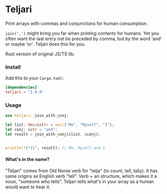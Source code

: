 # Teljari

Print arrays with commas and conjunctions for human consumption.

`join(',')` might bring you far when printing contents for humans. Yet you often want the last entry not be preceded by comma, but by the word 'and' or maybe 'or'. Teljari does this for you.

Rust version of original JS/TS lib.

### Install

Add this to your `Cargo.toml`:

```toml
[dependencies]
teljari = "1.0.0"
```

### Usage


```rust
use teljari::join_with_conj;

let list: Vec<&str> = vec!("Me", "Myself", "I");
let conj: &str = "and";
let result = join_with_conj(&list, &conj);


println!!("{}", result); // Me, Myself and I

```

#### What's in the name?

"Teljari" comes from Old Norse verb for "telja" (to count, tell, tally). It has same origins as English verb "tell". Verb + ari structure, which makes it a noun, "someone who tells". Teljari tells what's in your array as a human would want to hear it.
